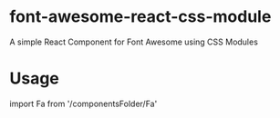 # font-awesome-react-css-module
A simple React Component for Font Awesome using CSS Modules

# Usage

import Fa from '/componentsFolder/Fa'

<Fa name="fa-users" fixed={true} />
<Fa name="fa-users" fixed={false} />
